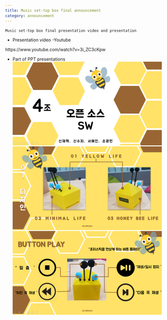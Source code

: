 ```yaml
---
title: Music set-top box final announcement
category: announcement
---
```


```
Music set-top box final presentation video and presentation
```
<!-- more -->


- Presentation video
-Youtube
<p>
https://www.youtube.com/watch?v=3i_ZC3cKpw

-  Part of PPT presentations
![presentation1](https://raw.githubusercontent.com/Yedolseo/Yedolseo.github.io/master/_posts/presntation.png)
![presentation2](https://raw.githubusercontent.com/Yedolseo/Yedolseo.github.io/master/_posts/pre2.png)
![presentation3](https://raw.githubusercontent.com/Yedolseo/Yedolseo.github.io/master/_posts/pre3.png)
